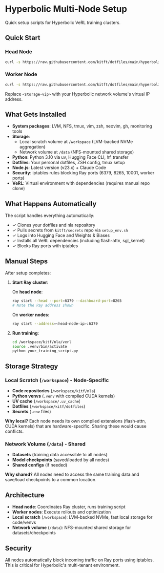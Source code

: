# Hyperbolic Multi-Node Setup

Quick setup scripts for Hyperbolic VeRL training clusters.

## Quick Start

### Head Node

```bash
curl -s https://raw.githubusercontent.com/kitft/dotfiles/main/hyperbolic/quick_init.sh | bash -s -- head <storage-vip>
```

### Worker Node

```bash
curl -s https://raw.githubusercontent.com/kitft/dotfiles/main/hyperbolic/quick_init.sh | bash -s -- worker <storage-vip>
```

Replace `<storage-vip>` with your Hyperbolic network volume's virtual IP address.

## What Gets Installed

- **System packages**: LVM, NFS, tmux, vim, zsh, neovim, gh, monitoring tools
- **Storage**:
  - Local scratch volume at `/workspace` (LVM-backed NVMe aggregation)
  - Network volume at `/data` (NFS-mounted shared storage)
- **Python**: Python 3.10 via uv, Hugging Face CLI, hf_transfer
- **Dotfiles**: Your personal dotfiles, ZSH config, tmux setup
- **Node.js**: Latest version (v23.x) + Claude Code
- **Security**: iptables rules blocking Ray ports (6379, 8265, 10001, worker ports)
- **VeRL**: Virtual environment with dependencies (requires manual repo clone)

## What Happens Automatically

The script handles everything automatically:
- ✓ Clones your dotfiles and nla repository
- ✓ Pulls secrets from `kitft/secrets` repo via `setup_env.sh`
- ✓ Logs into Hugging Face and Weights & Biases
- ✓ Installs all VeRL dependencies (including flash-attn, sgl_kernel)
- ✓ Blocks Ray ports with iptables

## Manual Steps

After setup completes:

1. **Start Ray cluster**:

   On **head node**:
   ```bash
   ray start --head --port=6379 --dashboard-port=8265
   # Note the Ray address shown
   ```

   On **worker nodes**:
   ```bash
   ray start --address=<head-node-ip>:6379
   ```

2. **Run training**:
   ```bash
   cd /workspace/kitf/nla/verl
   source .venv/bin/activate
   python your_training_script.py
   ```

## Storage Strategy

### Local Scratch (`/workspace`) - Node-Specific
- **Code repositories** (`/workspace/kitf/nla`)
- **Python venvs** (`.venv` with compiled CUDA kernels)
- **UV cache** (`/workspace/.uv_cache`)
- **Dotfiles** (`/workspace/kitf/dotfiles`)
- **Secrets** (`.env` files)

**Why local?** Each node needs its own compiled extensions (flash-attn, CUDA kernels) that are hardware-specific. Sharing these would cause conflicts.

### Network Volume (`/data`) - Shared
- **Datasets** (training data accessible to all nodes)
- **Model checkpoints** (saved/loaded by all nodes)
- **Shared configs** (if needed)

**Why shared?** All nodes need to access the same training data and save/load checkpoints to a common location.

## Architecture

- **Head node**: Coordinates Ray cluster, runs training script
- **Worker nodes**: Execute rollouts and optimization
- **Local scratch** (`/workspace`): LVM-backed NVMe, fast local storage for code/venvs
- **Network volume** (`/data`): NFS-mounted shared storage for datasets/checkpoints

## Security

All nodes automatically block incoming traffic on Ray ports using iptables. This is critical for Hyperbolic's multi-tenant environment.

